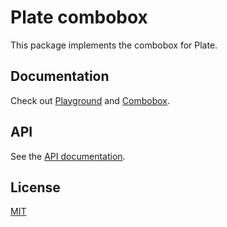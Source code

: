 # Plate combobox

This package implements the combobox for Plate.

## Documentation

Check out [Playground](https://plate.udecode.io/docs/playground) and
[Combobox](https://plate.udecode.io/docs/plugins/combobox).

## API

See the [API documentation](https://plate-api.udecode.io/globals.html). 

## License

[MIT](../../../LICENSE)
